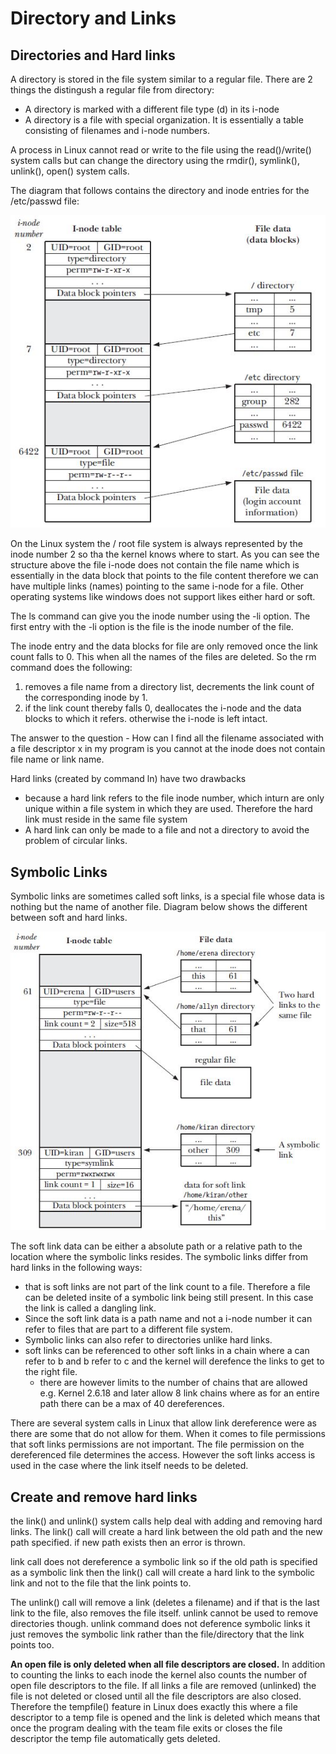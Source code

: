 # Directory and Links 

## Directories and Hard links 
A directory is stored in the file system similar to a regular file. There are 2 things the
distingush a regular file from directory: 
* A directory is marked with a different file type (d) in its i-node 
* A directory is a file with special organization. It is essentially a table consisting of filenames
  and i-node numbers. 

A process in Linux cannot read or write to the file using the read()/write() system calls but can
change the directory using the rmdir(), symlink(), unlink(), open() system calls. 

The diagram that follows contains the directory and inode entries for the /etc/passwd file: 

![dir-struct](images/dir-struct.jpg)

On the Linux system the / root file system is always represented by the inode number 2 so tha the
kernel knows where to start. 
As you can see the structure above the file i-node does not contain the file name which is
essentially in the data block that points to the file content therefore we can have multiple links
(names) pointing to the same i-node for a file. 
Other operating systems like windows does not support likes either hard or soft. 

The ls command can give you the inode number using the -li option. The first entry with the -li
option is the file is the inode number of the file. 

The inode entry and the data blocks for file are only removed once the link count falls to 0. This
when all the names of the files are deleted. So the rm command does the following: 
1. removes a file name from a directory list, decrements the link count of the corresponding inode
   by 1. 
2. if the link count thereby falls 0, deallocates the i-node and the data blocks to which it
   refers. otherwise the i-node is left intact. 

The answer to the question - How can I find all the filename associated with a file descriptor x in
my program is you cannot at the inode does not contain file name or link name. 

Hard links (created by command ln) have two drawbacks 
* because a hard link refers to the file inode number, which inturn are only unique within a file
  system in which they are used. Therefore the hard link must reside in the same file system
* A hard link can only be made to a file and not a directory to avoid the problem of circular links. 

## Symbolic Links 
Symbolic links are sometimes called soft links, is a special file whose data is nothing but the name
of another file. Diagram below shows the different between soft and hard links. 

![dir-struct](images/soft-links.jpg)

The soft link data can be either a absolute path or a relative path to the location where the
symbolic links resides. The symbolic links differ from hard links in the following ways:

* that is soft links are not part of the link count to a file. Therefore a file can be deleted 
insite of a symbolic link being still present. In this case the link is called a dangling link. 
* Since the soft link data is a path name and not a i-node number it can refer to files that are
  part to a different file system. 
* Symbolic links can also refer to directories unlike hard links. 
* soft links can be referenced to other soft links in a chain where a can refer to b and b refer to
  c and the kernel will derefence the links to get to the right file. 
	* there are however limits to the number of chains that are allowed e.g. Kernel 2.6.18 and
	  later allow 8 link chains where as for an entire path there can be a max of 40
	  dereferences. 

There are several system calls in Linux that allow link dereference were as there are some that do
not allow for them. 
When it comes to file permissions that soft links permissions are not important. The file
permission on the dereferenced file determines the access. However the soft links access is used in
the case where the link itself needs to be deleted. 

## Create and remove hard links 
the link() and unlink() system calls help deal with adding and removing hard links. The link() call
will create a hard link between the old path and the new path specified. if new path exists then an
error is thrown. 

link call does not dereference a symbolic link so if the old path is specified as a symbolic link
then the link() call will create a hard link to the symbolic link and not to the file that the link
points to. 

The unlink() call will remove a link (deletes a filename) and if that is the last link to the file,
also removes the file itself. unlink cannot be used to remove directories though. 
unlink command does not deference symbolic links it just removes the symbolic link rather than the
file/directory that the link points too. 

**An open file is only deleted when all file descriptors are closed.**
In addition to counting the links to each inode the kernel also counts the number of open file
descriptors to the file. If all links a file are removed (unlinked) the file is not deleted or
closed until all the file descriptors are also closed. 
Therefore the tempfile() feature in Linux does exactly this where a file descriptor to a temp file
is opened and the link is deleted which means that once the program dealing with the team file exits
or closes the file descriptor the temp file automatically gets deleted. 



